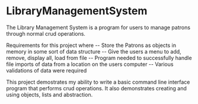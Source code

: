 # LibraryManagementSystem

The Library Management System is a program for users to manage patrons through normal crud operations.

Requirements for this project where
-- Store the Patrons as objects in memory in some sort of data structure
-- Give the users a menu to add, remove, display all, load from file
-- Program needed to successfully handle file imports of data from a location on the users computer
-- Various validations of data were required

This project demostrates my ability to write a basic command line interface program that performs crud operations. It also demonstrates creating and using objects, lists and abstraction.
